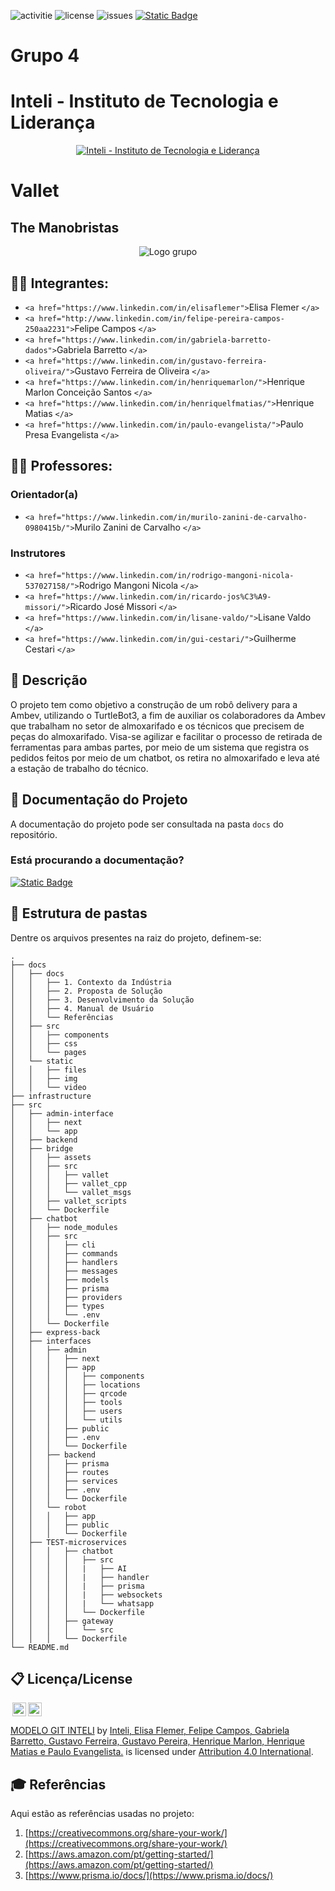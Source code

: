 ![activitie](https://img.shields.io/github/commit-activity/w/2023M8T2-Inteli/grupo4?style=plastic)
![license](https://img.shields.io/github/license/2023M8T2-Inteli/grupo4?style=plastic)
![issues](https://img.shields.io/github/issues/2023M8T2-Inteli/grupo4?style=plastic)
[![Static Badge](https://img.shields.io/badge/Documenta%C3%A7%C3%A3o%3A%20online-white?logo=docusaurus&logoColor=white&color=%23014007?style=plastic)](https://2023m8t2-inteli.github.io/grupo4/)

# Grupo 4

# Inteli - Instituto de Tecnologia e Liderança

<p align="center">
<a href= "https://www.inteli.edu.br/"><img src="docs/static/img/inteli.png" alt="Inteli - Instituto de Tecnologia e Liderança" border="0"></a>
</p>

# Vallet

<!-- <p align="center">
<img src="documentos/image/capa-solucao.png" alt="Bleedwatch - Solução" border="0">
</p> -->

## The Manobristas

<p align="center">
<img src="docs/static/img/logo.png" alt="Logo grupo" border="0">
</p>

## :student: Integrantes:

- `<a href="https://www.linkedin.com/in/elisaflemer">`Elisa Flemer `</a>`
- `<a href="http://www.linkedin.com/in/felipe-pereira-campos-250aa2231">`Felipe Campos `</a>`
- `<a href="https://www.linkedin.com/in/gabriela-barretto-dados">`Gabriela Barretto `</a>`
- `<a href="https://www.linkedin.com/in/gustavo-ferreira-oliveira/">`Gustavo Ferreira de Oliveira `</a>`
- `<a href="https://www.linkedin.com/in/henriquemarlon/">`Henrique Marlon Conceição Santos `</a>`
- `<a href="https://www.linkedin.com/in/henriquelfmatias/">`Henrique Matias `</a>`
- `<a href="https://www.linkedin.com/in/paulo-evangelista/">`Paulo Presa Evangelista `</a>`

## :teacher: Professores:

### Orientador(a)

- `<a href="https://www.linkedin.com/in/murilo-zanini-de-carvalho-0980415b/">`Murilo Zanini de Carvalho `</a>`

### Instrutores

- `<a href="https://www.linkedin.com/in/rodrigo-mangoni-nicola-537027158/">`Rodrigo Mangoni Nicola `</a>`
- `<a href="https://www.linkedin.com/in/ricardo-jos%C3%A9-missori/">`Ricardo José Missori `</a>`
- `<a href="https://www.linkedin.com/in/lisane-valdo/">`Lisane Valdo `</a>`
- `<a href="https://www.linkedin.com/in/gui-cestari/">`Guilherme Cestari `</a>`

## 📝 Descrição

O projeto tem como objetivo a construção de um robô delivery para a Ambev, utilizando o TurtleBot3, a fim de auxiliar os colaboradores da Ambev que trabalham no setor de almoxarifado e os técnicos que precisem de peças do almoxarifado. Visa-se agilizar e facilitar o processo de retirada de ferramentas para ambas partes, por meio de um sistema que registra os pedidos feitos por meio de um chatbot, os retira no almoxarifado e leva até a estação de trabalho do técnico.

## 📝 Documentação do Projeto

A documentação do projeto pode ser consultada na pasta `docs` do repositório.

### Está procurando a documentação?

[![Static Badge](https://img.shields.io/badge/Acesse%20a%20documenta%C3%A7%C3%A3o-green?logo=docusaurus&logoColor=white)](https://2023m8t2-inteli.github.io/grupo4/)

## 📁 Estrutura de pastas

Dentre os arquivos presentes na raiz do projeto, definem-se:

```
.
├── docs
│   ├── docs
│   │   ├── 1. Contexto da Indústria
│   │   ├── 2. Proposta de Solução
│   │   ├── 3. Desenvolvimento da Solução
│   │   ├── 4. Manual de Usuário
│   │   └── Referências
│   ├── src
│   │   ├── components
│   │   ├── css
│   │   └── pages
│   └── static
│   │   ├── files
│   │   ├── img
│   │   └── video
├── infrastructure
├── src
│   ├── admin-interface
│   │   ├── next
│   │   └── app
│   ├── backend
│   ├── bridge
│   │   ├── assets
│   │   ├── src
│   │   │   ├── vallet
│   │   │   ├── vallet_cpp
│   │   │   └── vallet_msgs
│   │   ├── vallet_scripts
│   │   └── Dockerfile
│   ├── chatbot
│   │   ├── node_modules
│   │   ├── src
│   │   │   ├── cli
│   │   │   ├── commands
│   │   │   ├── handlers
│   │   │   ├── messages
│   │   │   ├── models
│   │   │   ├── prisma
│   │   │   ├── providers
│   │   │   ├── types
│   │   │   └── .env
│   │   └── Dockerfile
│   ├── express-back
│   ├── interfaces
│   │   ├── admin
│   │   │   ├── next
│   │   │   ├── app
│   │   │   │   ├── components
│   │   │   │   ├── locations
│   │   │   │   ├── qrcode
│   │   │   │   ├── tools
│   │   │   │   ├── users
│   │   │   │   └── utils
│   │   │   ├── public
│   │   │   ├── .env
│   │   │   └── Dockerfile
│   │   ├── backend
│   │   │   ├── prisma
│   │   │   ├── routes
│   │   │   ├── services
│   │   │   ├── .env
│   │   │   └── Dockerfile
│   │   └── robot
│   │   │   ├── app
│   │   │   ├── public
│   │   │   └── Dockerfile
│   ├── TEST-microservices
│   │   │   ├── chatbot
│   │   │   │   ├── src
│   │   │   │   |   ├── AI
│   │   │   │   |   ├── handler
│   │   │   │   |   ├── prisma
│   │   │   │   |   ├── websockets
│   │   │   │   |   └── whatsapp
│   │   │   │   └── Dockerfile
│   │   │   ├── gateway
│   │   │   │   └── src
│   │   │   └── Dockerfile
└── README.md
```

## 📋 Licença/License

<img style="height:22px!important;margin-left:3px;vertical-align:text-bottom;" src="https://mirrors.creativecommons.org/presskit/icons/cc.svg?ref=chooser-v1"><img style="height:22px!important;margin-left:3px;vertical-align:text-bottom;" src="https://mirrors.creativecommons.org/presskit/icons/by.svg?ref=chooser-v1"><p xmlns:cc="http://creativecommons.org/ns#" xmlns:dct="http://purl.org/dc/terms/"><a property="dct:title" rel="cc:attributionURL" href="https://github.com/Spidus/Teste_Final_1">MODELO GIT INTELI</a> by <a rel="cc:attributionURL dct:creator" property="cc:attributionName" href="https://www.yggbrasil.com.br/vr">Inteli, Elisa Flemer, Felipe Campos, Gabriela Barretto, Gustavo Ferreira, Gustavo Pereira, Henrique Marlon, Henrique Matias e Paulo Evangelista.</a> is licensed under <a href="http://creativecommons.org/licenses/by/4.0/?ref=chooser-v1" target="_blank" rel="license noopener noreferrer" style="display:inline-block;">Attribution 4.0 International</a>.</p>

## 🎓 Referências

Aqui estão as referências usadas no projeto:

1. [https://creativecommons.org/share-your-work/](https://creativecommons.org/share-your-work/)
2. [https://aws.amazon.com/pt/getting-started/](https://aws.amazon.com/pt/getting-started/)
3. [https://www.prisma.io/docs/](https://www.prisma.io/docs/)
